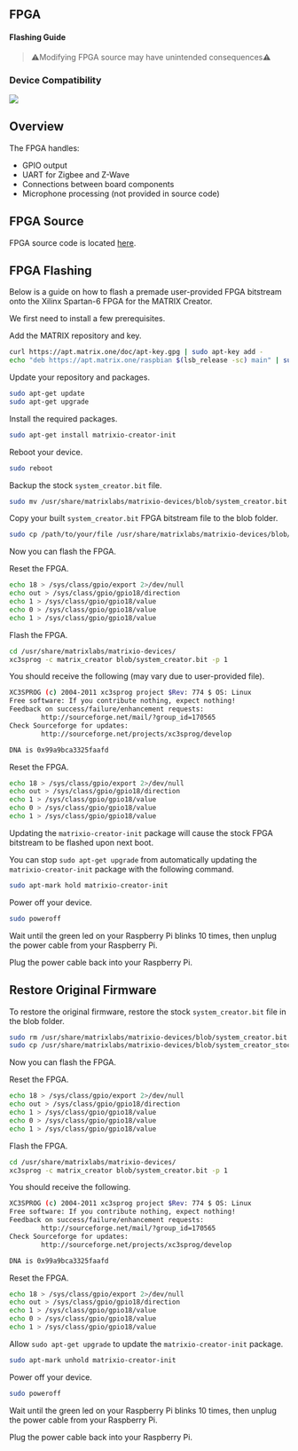 <h2 style="padding-top:0">FPGA</h2>
<h4 style="padding-top:0">Flashing Guide</h4>

> ⚠️Modifying FPGA source may have unintended consequences⚠️

### Device Compatibility

<img class="creator-compatibility-icon" src="../../img/creator-icon.svg">

## Overview

The FPGA handles:

- GPIO output
- UART for Zigbee and Z-Wave
- Connections between board components
- Microphone processing (not provided in source code)

## FPGA Source

FPGA source code is located <a href="https://github.com/matrix-io/matrix-creator-fpga" target="_blank">here</a>.

## FPGA Flashing

Below is a guide on how to flash a premade user-provided FPGA bitstream onto the Xilinx Spartan-6 FPGA for the MATRIX Creator.

We first need to install a few prerequisites.

Add the MATRIX repository and key.

```bash
curl https://apt.matrix.one/doc/apt-key.gpg | sudo apt-key add -
echo "deb https://apt.matrix.one/raspbian $(lsb_release -sc) main" | sudo tee /etc/apt/sources.list.d/matrixlabs.list
```

Update your repository and packages.

```bash
sudo apt-get update
sudo apt-get upgrade
```

Install the required packages.

```bash
sudo apt-get install matrixio-creator-init
```

Reboot your device.

```bash
sudo reboot
```

Backup the stock `system_creator.bit` file.

```bash
sudo mv /usr/share/matrixlabs/matrixio-devices/blob/system_creator.bit /usr/share/matrixlabs/matrixio-devices/blob/system_creator_stock.bit
```

Copy your built `system_creator.bit` FPGA bitstream file to the blob folder.

```bash
sudo cp /path/to/your/file /usr/share/matrixlabs/matrixio-devices/blob/system_creator.bit
```

Now you can flash the FPGA.

Reset the FPGA.

```bash
echo 18 > /sys/class/gpio/export 2>/dev/null
echo out > /sys/class/gpio/gpio18/direction
echo 1 > /sys/class/gpio/gpio18/value
echo 0 > /sys/class/gpio/gpio18/value
echo 1 > /sys/class/gpio/gpio18/value
```

Flash the FPGA.

```bash
cd /usr/share/matrixlabs/matrixio-devices/
xc3sprog -c matrix_creator blob/system_creator.bit -p 1
```

You should receive the following (may vary due to user-provided file).

```bash
XC3SPROG (c) 2004-2011 xc3sprog project $Rev: 774 $ OS: Linux
Free software: If you contribute nothing, expect nothing!
Feedback on success/failure/enhancement requests:
        http://sourceforge.net/mail/?group_id=170565
Check Sourceforge for updates:
        http://sourceforge.net/projects/xc3sprog/develop

DNA is 0x99a9bca3325faafd
```

Reset the FPGA.

```bash
echo 18 > /sys/class/gpio/export 2>/dev/null
echo out > /sys/class/gpio/gpio18/direction
echo 1 > /sys/class/gpio/gpio18/value
echo 0 > /sys/class/gpio/gpio18/value
echo 1 > /sys/class/gpio/gpio18/value
```

Updating the `matrixio-creator-init` package will cause the stock FPGA bitstream to be flashed upon next boot.

You can stop `sudo apt-get upgrade` from automatically updating the `matrixio-creator-init` package with the following command.

```bash
sudo apt-mark hold matrixio-creator-init
```

Power off your device.

```bash
sudo poweroff
```

Wait until the green led on your Raspberry Pi blinks 10 times, then unplug the power cable from your Raspberry Pi.

Plug the power cable back into your Raspberry Pi.

## Restore Original Firmware

To restore the original firmware, restore the stock `system_creator.bit` file in the blob folder.

```bash
sudo rm /usr/share/matrixlabs/matrixio-devices/blob/system_creator.bit
sudo cp /usr/share/matrixlabs/matrixio-devices/blob/system_creator_stock.bit /usr/share/matrixlabs/matrixio-devices/blob/system_creator.bit
```

Now you can flash the FPGA.

Reset the FPGA.

```bash
echo 18 > /sys/class/gpio/export 2>/dev/null
echo out > /sys/class/gpio/gpio18/direction
echo 1 > /sys/class/gpio/gpio18/value
echo 0 > /sys/class/gpio/gpio18/value
echo 1 > /sys/class/gpio/gpio18/value
```

Flash the FPGA.

```bash
cd /usr/share/matrixlabs/matrixio-devices/
xc3sprog -c matrix_creator blob/system_creator.bit -p 1
```

You should receive the following.

```bash
XC3SPROG (c) 2004-2011 xc3sprog project $Rev: 774 $ OS: Linux
Free software: If you contribute nothing, expect nothing!
Feedback on success/failure/enhancement requests:
        http://sourceforge.net/mail/?group_id=170565
Check Sourceforge for updates:
        http://sourceforge.net/projects/xc3sprog/develop

DNA is 0x99a9bca3325faafd
```

Reset the FPGA.

```bash
echo 18 > /sys/class/gpio/export 2>/dev/null
echo out > /sys/class/gpio/gpio18/direction
echo 1 > /sys/class/gpio/gpio18/value
echo 0 > /sys/class/gpio/gpio18/value
echo 1 > /sys/class/gpio/gpio18/value
```

Allow `sudo apt-get upgrade` to update the `matrixio-creator-init` package.

```bash
sudo apt-mark unhold matrixio-creator-init
```

Power off your device.

```bash
sudo poweroff
```

Wait until the green led on your Raspberry Pi blinks 10 times, then unplug the power cable from your Raspberry Pi.

Plug the power cable back into your Raspberry Pi.